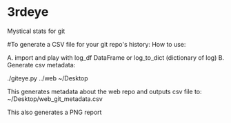 # 3rdeye
Mystical stats for git

#To generate a CSV file for your git repo's history:
How to use:

A.  import and play with log_df DataFrame or log_to_dict (dictionary of log)
B.  Generate csv metadata:

./giteye.py ../web ~/Desktop

This generates metadata about the web repo and outputs csv file to:  
~/Desktop/web_git_metadata.csv

This also generates a PNG report
